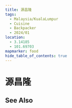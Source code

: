 ```yaml
---
title: 源昌隆
tags:
  - Malaysia/KualaLumpur
  - Cuisine
  - Backpacker
  - 2024/01
location:
  - 3.14185
  - 101.69703
mapmarker: food
hide_table_of_contents: true
---
```


源昌隆
==============

See Also
--------
